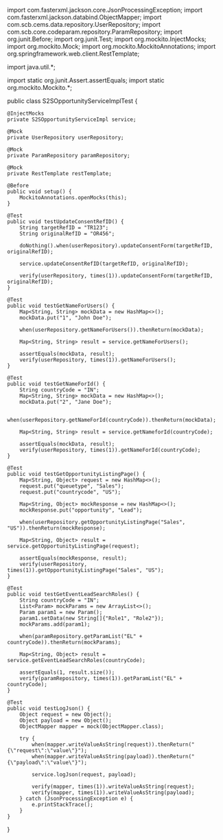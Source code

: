 import com.fasterxml.jackson.core.JsonProcessingException;
import com.fasterxml.jackson.databind.ObjectMapper;
import com.scb.cems.data.repository.UserRepository;
import com.scb.core.codeparam.repository.ParamRepository;
import org.junit.Before;
import org.junit.Test;
import org.mockito.InjectMocks;
import org.mockito.Mock;
import org.mockito.MockitoAnnotations;
import org.springframework.web.client.RestTemplate;

import java.util.*;

import static org.junit.Assert.assertEquals;
import static org.mockito.Mockito.*;

public class S2SOpportunityServiceImplTest {

    @InjectMocks
    private S2SOpportunityServiceImpl service;

    @Mock
    private UserRepository userRepository;

    @Mock
    private ParamRepository paramRepository;

    @Mock
    private RestTemplate restTemplate;

    @Before
    public void setup() {
        MockitoAnnotations.openMocks(this);
    }

    @Test
    public void testUpdateConsentRefID() {
        String targetRefID = "TR123";
        String originalRefID = "OR456";

        doNothing().when(userRepository).updateConsentForm(targetRefID, originalRefID);

        service.updateConsentRefID(targetRefID, originalRefID);

        verify(userRepository, times(1)).updateConsentForm(targetRefID, originalRefID);
    }

    @Test
    public void testGetNameForUsers() {
        Map<String, String> mockData = new HashMap<>();
        mockData.put("1", "John Doe");

        when(userRepository.getNameForUsers()).thenReturn(mockData);

        Map<String, String> result = service.getNameForUsers();

        assertEquals(mockData, result);
        verify(userRepository, times(1)).getNameForUsers();
    }

    @Test
    public void testGetNameForId() {
        String countryCode = "IN";
        Map<String, String> mockData = new HashMap<>();
        mockData.put("2", "Jane Doe");

        when(userRepository.getNameForId(countryCode)).thenReturn(mockData);

        Map<String, String> result = service.getNameforId(countryCode);

        assertEquals(mockData, result);
        verify(userRepository, times(1)).getNameForId(countryCode);
    }

    @Test
    public void testGetOpportunityListingPage() {
        Map<String, Object> request = new HashMap<>();
        request.put("queuetype", "Sales");
        request.put("countrycode", "US");

        Map<String, Object> mockResponse = new HashMap<>();
        mockResponse.put("opportunity", "Lead");

        when(userRepository.getOpportunityListingPage("Sales", "US")).thenReturn(mockResponse);

        Map<String, Object> result = service.getOpportunityListingPage(request);

        assertEquals(mockResponse, result);
        verify(userRepository, times(1)).getOpportunityListingPage("Sales", "US");
    }

    @Test
    public void testGetEventLeadSearchRoles() {
        String countryCode = "IN";
        List<Param> mockParams = new ArrayList<>();
        Param param1 = new Param();
        param1.setData(new String[]{"Role1", "Role2"});
        mockParams.add(param1);

        when(paramRepository.getParamList("EL" + countryCode)).thenReturn(mockParams);

        Map<String, Object> result = service.getEventLeadSearchRoles(countryCode);

        assertEquals(1, result.size());
        verify(paramRepository, times(1)).getParamList("EL" + countryCode);
    }

    @Test
    public void testLogJson() {
        Object request = new Object();
        Object payload = new Object();
        ObjectMapper mapper = mock(ObjectMapper.class);

        try {
            when(mapper.writeValueAsString(request)).thenReturn("{\"request\":\"value\"}");
            when(mapper.writeValueAsString(payload)).thenReturn("{\"payload\":\"value\"}");

            service.logJson(request, payload);

            verify(mapper, times(1)).writeValueAsString(request);
            verify(mapper, times(1)).writeValueAsString(payload);
        } catch (JsonProcessingException e) {
            e.printStackTrace();
        }
    }
}
